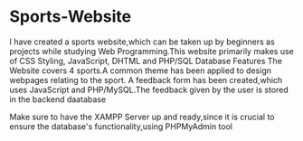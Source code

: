 # Sports-Website
I have created a sports website,which can be taken up by beginners as projects while studying Web Programming.This website primarily makes use of CSS Styling, JavaScript, DHTML and PHP/SQL Database Features
The Website covers 4 sports.A common theme has been applied to design webpages relating to the sport.
A feedback form has been created,which uses JavaScript and PHP/MySQL.The feedback given by the user is stored in the backend daatabase

Make sure to have the XAMPP Server up and ready,since it is crucial to ensure the database's functionality,using PHPMyAdmin tool 
